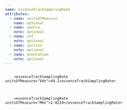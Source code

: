 ```yaml
---
name: essenceTrackSamplingRate
attributes:
  - name: unitsOfMeasure
    name: optional
  - name: source
    note: optional
  - name: ref
    note: optional
  - name: version
    note: optional
  - name: annotation
    note: optional
---
```

<pre>
  <code>
    &lt;essenceTrackSamplingRate unitsOfMeasure=&quot;kHz&quot;&gt;44.1&lt;essenceTrackSamplingRate&gt;
  </code>
</pre>

<pre>
  <code>
    &lt;essenceTrackSamplingRate unitsOfMeasure=&quot;MHz&quot;&gt;2.8224&lt;/essenceTrackSamplingRate&gt;
  </code>
</pre>
